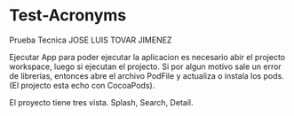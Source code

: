 # Test-Acronyms
Prueba Tecnica
JOSE LUIS TOVAR JIMENEZ

Ejecutar App
para poder ejecutar la aplicacion es necesario abir el projecto workspace, luego si ejecutan el projecto. Si por algun motivo sale un error de librerias, entonces abre el archivo PodFile y actualiza o instala los pods. (El projecto esta echo con CocoaPods). 

El proyecto tiene tres vista. Splash, Search, Detail. 
